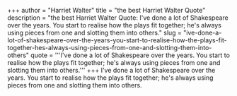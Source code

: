 +++
author = "Harriet Walter"
title = "the best Harriet Walter Quote"
description = "the best Harriet Walter Quote: I've done a lot of Shakespeare over the years. You start to realise how the plays fit together; he's always using pieces from one and slotting them into others."
slug = "ive-done-a-lot-of-shakespeare-over-the-years-you-start-to-realise-how-the-plays-fit-together-hes-always-using-pieces-from-one-and-slotting-them-into-others"
quote = '''I've done a lot of Shakespeare over the years. You start to realise how the plays fit together; he's always using pieces from one and slotting them into others.'''
+++
I've done a lot of Shakespeare over the years. You start to realise how the plays fit together; he's always using pieces from one and slotting them into others.
